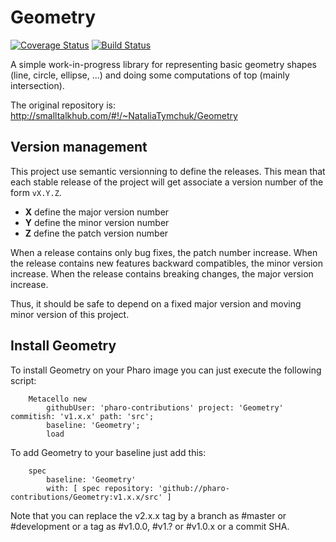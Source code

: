# Geometry

[![Coverage Status](https://coveralls.io/repos/github/pharo-contributions/Geometry/badge.svg?branch=master)](https://coveralls.io/github/pharo-contributions/Geometry?branch=master) [![Build Status](https://travis-ci.org/pharo-contributions/Geometry.svg?branch=master)](https://travis-ci.org/pharo-contributions/Geometry)

A simple work-in-progress library for representing basic geometry shapes (line, circle, ellipse, ...) and doing some computations of top (mainly intersection).

The original repository is: http://smalltalkhub.com/#!/~NataliaTymchuk/Geometry

## Version management 

This project use semantic versionning to define the releases. This mean that each stable release of the project will get associate a version number of the form `vX.Y.Z`. 

- **X** define the major version number
- **Y** define the minor version number 
- **Z** define the patch version number

When a release contains only bug fixes, the patch number increase. When the release contains new features backward compatibles, the minor version increase. When the release contains breaking changes, the major version increase. 

Thus, it should be safe to depend on a fixed major version and moving minor version of this project.

## Install Geometry

To install Geometry on your Pharo image you can just execute the following script:

```Smalltalk
    Metacello new
    	githubUser: 'pharo-contributions' project: 'Geometry' commitish: 'v1.x.x' path: 'src';
    	baseline: 'Geometry';
    	load
```

To add Geometry to your baseline just add this:

```Smalltalk
    spec
    	baseline: 'Geometry'
    	with: [ spec repository: 'github://pharo-contributions/Geometry:v1.x.x/src' ]
```

Note that you can replace the v2.x.x tag by a branch as #master or #development or a tag as #v1.0.0, #v1.? or #v1.0.x or a commit SHA.
